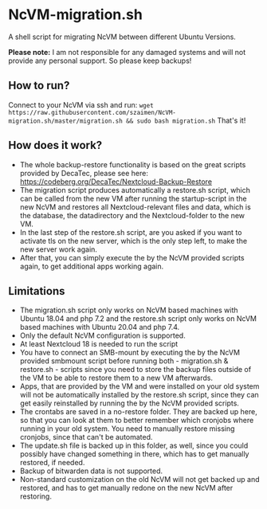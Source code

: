 # NcVM-migration.sh
A shell script for migrating NcVM between different Ubuntu Versions.

**Please note:** I am not responsible for any damaged systems and will not provide any personal support. So please keep backups!

## How to run?
Connect to your NcVM via ssh and run:
`wget https://raw.githubusercontent.com/szaimen/NcVM-migration.sh/master/migration.sh && sudo bash migration.sh`
That's it!

## How does it work?
- The whole backup-restore functionality is based on the great scripts provided by DecaTec, please see here: https://codeberg.org/DecaTec/Nextcloud-Backup-Restore
- The migration script produces automatically a restore.sh script, which can be called from the new VM after running the startup-script in the new NcVM and restores all Nextcloud-relevant files and data, which is the database, the datadirectory and the Nextcloud-folder to the new VM.
- In the last step of the restore.sh script, are you asked if you want to activate tls on the new server, which is the only step left, to make the new server work again.
- After that, you can simply execute the by the NcVM provided scripts again, to get additional apps working again.

## Limitations
- The migration.sh script only works on NcVM based machines with Ubuntu 18.04 and php 7.2 and the restore.sh script only works on NcVM based machines with Ubuntu 20.04 and php 7.4.
- Only the default NcVM configuration is supported.
- At least Nextcloud 18 is needed to run the script
- You have to connect an SMB-mount by executing the by the NcVM provided smbmount script before running both - migration.sh & restore.sh - scripts since you need to store the backup files outside of the VM to be able to restore them to a new VM afterwards.
- Apps, that are provided by the VM and were installed on your old system will not be automatically installed by the restore.sh script, since they can get easily reinstalled by running the by the NcVM provided scripts.
- The crontabs are saved in a no-restore folder. They are backed up here, so that you can look at them to better remember which cronjobs where running in your old system. You need to manually restore missing cronjobs, since that can't be automated.
- The update.sh file is backed up in this folder, as well, since you could possibly have changed something in there, which has to get manually restored, if needed.
- Backup of bitwarden data is not supported.
- Non-standard customization on the old NcVM will not get backed up and restored, and has to get manually redone on the new NcVM after restoring.
